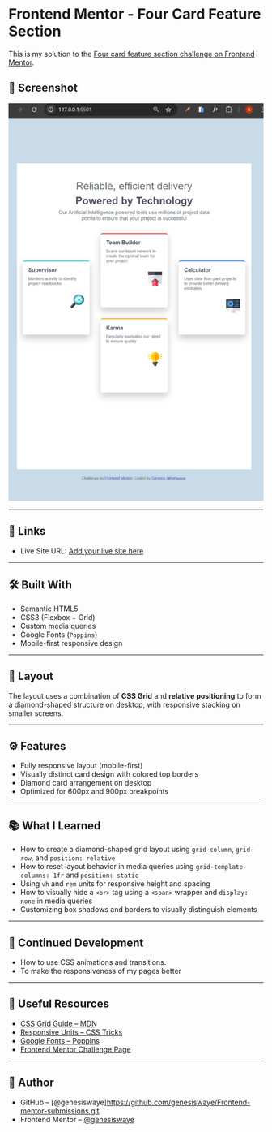 # Frontend Mentor - Four Card Feature Section

This is my solution to the [Four card feature section challenge on Frontend Mentor](https://www.frontendmentor.io/challenges/four-card-feature-section-weK1eFYK).

## 📸 Screenshot

![Screenshot](./solution.png) 

---

## 🔗 Links

- Live Site URL: [Add your live site here](https://your-deployment-link.com)

---

## 🛠 Built With

- Semantic HTML5
- CSS3 (Flexbox + Grid)
- Custom media queries
- Google Fonts (`Poppins`)
- Mobile-first responsive design

---

## 📐 Layout

The layout uses a combination of **CSS Grid** and **relative positioning** to form a diamond-shaped structure on desktop, with responsive stacking on smaller screens.

---

## ⚙️ Features

- Fully responsive layout (mobile-first)
- Visually distinct card design with colored top borders
- Diamond card arrangement on desktop
- Optimized for 600px and 900px breakpoints

---

## 📚 What I Learned

- How to create a diamond-shaped grid layout using `grid-column`, `grid-row`, and `position: relative`
- How to reset layout behavior in media queries using `grid-template-columns: 1fr` and `position: static`
- Using `vh` and `rem` units for responsive height and spacing
- How to visually hide a `<br>` tag using a `<span>` wrapper and `display: none` in media queries
- Customizing box shadows and borders to visually distinguish elements

---

## 🔄 Continued Development

- How to use CSS animations and transitions.
- To make the responsiveness of my pages better

---

## 🧠 Useful Resources

- [CSS Grid Guide – MDN](https://developer.mozilla.org/en-US/docs/Web/CSS/CSS_Grid_Layout)
- [Responsive Units – CSS Tricks](https://css-tricks.com/the-lengths-of-css/)
- [Google Fonts – Poppins](https://fonts.google.com/specimen/Poppins)
- [Frontend Mentor Challenge Page](https://www.frontendmentor.io/challenges/four-card-feature-section-weK1eFYK)

---

## 👤 Author

- GitHub – [@genesiswaye]https://github.com/genesiswaye/Frontend-mentor-submissions.git
- Frontend Mentor – [@genesiswaye](https://www.frontendmentor.io/profile/genesiswaye)
